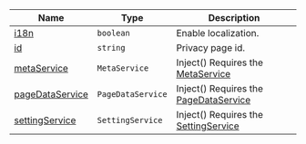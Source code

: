 <section id="main" data-note="AUTO-GENERATED CONTENT, DO NOT EDIT DIRECTLY!">

| Name                                                                                                            | Type                         | Description                                                                            |
| --------------------------------------------------------------------------------------------------------------- | ---------------------------- | -------------------------------------------------------------------------------------- |
| [i18n](https://nguix-starter.lamnhan.com/content/reference/classes/privacypage.html#i18n)                       | <code>boolean</code>         | Enable localization.                                                                   |
| [id](https://nguix-starter.lamnhan.com/content/reference/classes/privacypage.html#id)                           | <code>string</code>          | Privacy page id.                                                                       |
| [metaService](https://nguix-starter.lamnhan.com/content/reference/classes/privacypage.html#metaservice)         | <code>MetaService</code>     | Inject() Requires the [MetaService](https://ngx-useful.lamnhan.com/service/meta)       |
| [pageDataService](https://nguix-starter.lamnhan.com/content/reference/classes/privacypage.html#pagedataservice) | <code>PageDataService</code> | Inject() Requires the [PageDataService](https://schemata.lamnhan.com/schema/page)      |
| [settingService](https://nguix-starter.lamnhan.com/content/reference/classes/privacypage.html#settingservice)   | <code>SettingService</code>  | Inject() Requires the [SettingService](https://ngx-useful.lamnhan.com/service/setting) |

</section>

